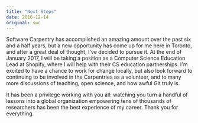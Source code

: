```yaml
---
title: "Next Steps"
date: 2016-12-14
original: swc
---
```


Software Carpentry has accomplished an amazing amount over the past six and a half years,
but a new opportunity has come up for me here in Toronto,
and after a great deal of thought,
I've decided to pursue it.
At the end of January 2017,
I will be taking a position as a Computer Science Education Lead at Shopify,
where I will help with their CS education partnerships.
I'm excited to have a chance to work for change locally,
but also look forward to continuing to be involved in the Carpentries as a volunteer,
and to many more discussions of teaching, open science, and how awful Git truly is.

It has been a privilege working with you all:
watching you turn a handful of lessons into a global organization empowering tens of thousands of researchers
has been the best experience of my career.
Thank you for everything.
